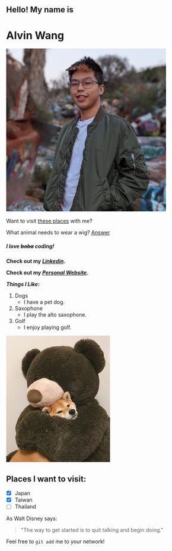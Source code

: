 ## Hello! My name is

# Alvin Wang

![Alvin](profile.png)

Want to visit [these places](#places-i-want-to-visit) with me?

What animal needs to wear a wig?
[Answer](joke.md)

##### I love ~~boba~~ coding!

**Check out my _[Linkedin](https://www.linkedin.com/in/alvinwang922/)_.**

**Check out my _[Personal Website](https://acwang.me/)_.**

**_Things I Like:_**

1. Dogs
   - I have a pet dog.
2. Saxophone
   - I play the alto saxophone.
3. Golf
   - I enjoy playing golf.

![Dog](dog.png)

## Places I want to visit:

   - [x]  Japan
   - [x]  Taiwan
   - [ ]  Thailand

As Walt Disney says:
> "The way to get started is to quit talking and begin doing."

Feel free to `git add` me to your network!